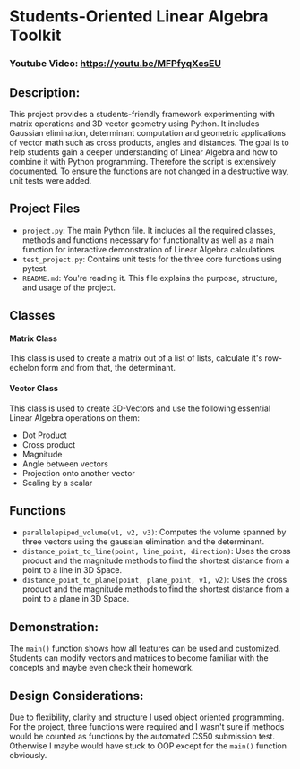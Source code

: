 # Students-Oriented Linear Algebra Toolkit

### Youtube Video: https://youtu.be/MFPfyqXcsEU

## Description:

This project provides a students-friendly framework experimenting with matrix operations 
and 3D vector geometry using Python. It includes Gaussian elimination, determinant computation
and geometric applications of vector math such as cross products, angles and distances.
The goal is to help students gain a deeper understanding of Linear Algebra and how to combine
it with Python programming. Therefore the script is extensively documented. To ensure the functions are not changed in a destructive way, unit tests were added.

## Project Files

- `project.py`: The main Python file. It includes all the required classes, methods and
functions necessary for functionality as well as a main function for interactive demonstration 
of Linear Algebra calculations
- `test_project.py`: Contains unit tests for the three core functions using pytest.
- `README.md`: You're reading it. This file explains the purpose, structure, and usage of the project.

## Classes

#### Matrix Class

This class is used to create a matrix out of a list of lists, calculate it's row-echelon form 
and from that, the determinant.

 #### Vector Class

 This class is used to create 3D-Vectors and use the following essential Linear Algebra operations on them:
 - Dot Product
 - Cross product
 - Magnitude 
 - Angle between vectors
 - Projection onto another vector
 - Scaling by a scalar

## Functions

- `parallelepiped_volume(v1, v2, v3)`: Computes the volume spanned by three vectors using the gaussian elimination and the determinant.
- `distance_point_to_line(point, line_point, direction)`: Uses the cross product and the magnitude methods to find the shortest distance from a point to a line in 3D Space.
- `distance_point_to_plane(point, plane_point, v1, v2)`: Uses the cross product and the magnitude methods to find the shortest distance from a point to a plane in 3D Space.

## Demonstration:

The `main()` function shows how all features can be used and customized. Students can modify vectors and matrices to become familiar with the concepts and maybe even check their homework.

## Design Considerations:

Due to flexibility, clarity and structure I used object oriented programming.
For the project, three functions were required and I wasn't sure if methods would be counted as functions by the automated CS50 submission test. Otherwise I maybe would have stuck to OOP except for the `main()` function obviously.

